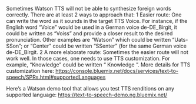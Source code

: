 Sometimes Watson TTS will not be able to synthesize foreign words correctly. 
There are at least 2 ways to approach that:
1	Easier route: One can write the word as it sounds in the target TTS Voice. For instance, if the English word “Voice” would be used in a German voice de-DE_Birgit, it could be written as “Voiss” and provide a closer result to the desired pronunciation. Other  examples are “Watson” which could be written “Uats-SSon”; or “Center” could be written “SSenter” (for the same German voice de-DE_Birgit.
2	A more elaborate route:  Sometimes the easier route will not work well. In those cases, one needs to use TTS customization. For example, “Knowledge” could be written “<phoneme alphabet="ibm" ph="nolEdZ"> Knowledge </phoneme>”. More details for TTS customization here:  https://console.bluemix.net/docs/services/text-to-speech/SPRs.html#supportedLanguages

Here’s a Watson demo tool that allows you test TTS renditions on any supported language:  https://text-to-speech-demo.ng.bluemix.net/
